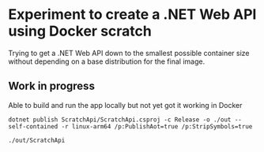 # Experiment to create a .NET Web API using Docker scratch

Trying to get a .NET Web API down to the smallest possible container size
without depending on a base distribution for the final image.

## Work in progress

Able to build and run the app locally but not yet got it working in Docker

```shell
dotnet publish ScratchApi/ScratchApi.csproj -c Release -o ./out --self-contained -r linux-arm64 /p:PublishAot=true /p:StripSymbols=true

./out/ScratchApi
```